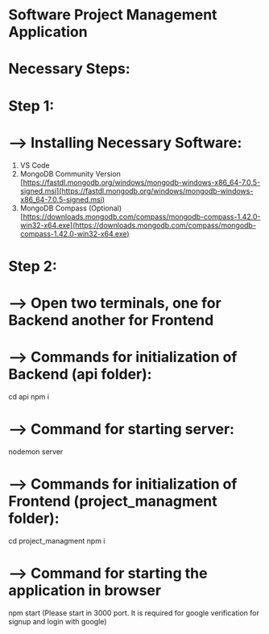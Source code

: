 # Software Project Management Application

# Necessary Steps:

# Step 1:
# --> Installing Necessary Software:

1. VS Code
2. MongoDB Community Version 
[https://fastdl.mongodb.org/windows/mongodb-windows-x86_64-7.0.5-signed.msi](https://fastdl.mongodb.org/windows/mongodb-windows-x86_64-7.0.5-signed.msi)
3. MongoDB Compass (Optional)
[https://downloads.mongodb.com/compass/mongodb-compass-1.42.0-win32-x64.exe](https://downloads.mongodb.com/compass/mongodb-compass-1.42.0-win32-x64.exe)

# Step 2: 
# --> Open two terminals, one for Backend another for Frontend

# --> Commands for initialization of Backend (api folder):

cd api
npm i

# --> Command for starting server:
nodemon server


# --> Commands for initialization of Frontend (project_managment folder):

cd project_managment
npm i

# --> Command for starting the application in browser

npm start (Please start in 3000 port. It is required for google verification for signup and login with google)


